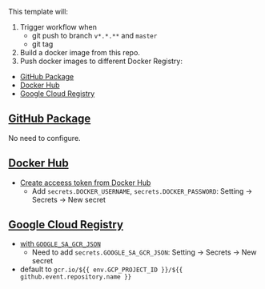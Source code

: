 This template will:
1. Trigger workflow when
    - git push to branch `v*.*.**` and `master`
    - git tag
2. Build a docker image from this repo.
3. Push docker images to different Docker Registry:
  - [GitHub Package](#gitHub-package)
  - [Docker Hub](#docker-hub)
  - [Google Cloud Registry](#google-cloud-registry)

## [GitHub Package](https://github.com/features/packages)
No need to configure.

## [Docker Hub](https://hub.docker.com/)
- [Create acceess token from Docker Hub](https://docs.docker.com/docker-hub/access-tokens/#create-an-access-token)
    - Add `secrets.DOCKER_USERNAME`, `secrets.DOCKER_PASSWORD`: Setting -> Secrets -> New secret

## [Google Cloud Registry](https://cloud.google.com/container-registry)
- [with `GOOGLE_SA_GCR_JSON`](https://cloud.google.com/container-registry/docs/advanced-authentication#json-key)
    - Need to add `secrets.GOOGLE_SA_GCR_JSON`: Setting -> Secrets -> New secret
- default to `gcr.io/${{ env.GCP_PROJECT_ID }}/${{ github.event.repository.name }}`
